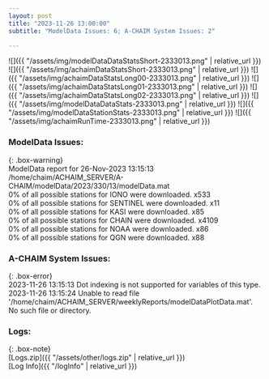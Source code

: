 ```yaml
---
layout: post
title: "2023-11-26 13:00:00"
subtitle: "ModelData Issues: 6; A-CHAIM System Issues: 2"

---
```


![]({{ "/assets/img/modelDataDataStatsShort-2333013.png" | relative_url }})
![]({{ "/assets/img/achaimDataStatsShort-2333013.png" | relative_url }})
![]({{ "/assets/img/achaimDataStatsLong00-2333013.png" | relative_url }})
![]({{ "/assets/img/achaimDataStatsLong01-2333013.png" | relative_url }})
![]({{ "/assets/img/achaimDataStatsLong02-2333013.png" | relative_url }})
![]({{ "/assets/img/modelDataDataStats-2333013.png" | relative_url }})
![]({{ "/assets/img/modelDataStationStats-2333013.png" | relative_url }})
![]({{ "/assets/img/achaimRunTime-2333013.png" | relative_url }})


### ModelData Issues:  
  
{: .box-warning}  
 ModelData report for 26-Nov-2023 13:15:13   
 /home/chaim/ACHAIM_SERVER/A-CHAIM/modelData/2023/330/13/modelData.mat   
 0% of all possible stations for IONO were downloaded. x533   
 0% of all possible stations for SENTINEL were downloaded. x11   
 0% of all possible stations for KASI were downloaded. x85   
 0% of all possible stations for CHAIN were downloaded. x4109   
 0% of all possible stations for NOAA were downloaded. x86   
 0% of all possible stations for QGN were downloaded. x88   
  
### A-CHAIM System Issues:  
  
{: .box-error}  
2023-11-26 13:15:13 Dot indexing is not supported for variables of this type.  
2023-11-26 13:15:24 Unable to read file '/home/chaim/ACHAIM_SERVER/weeklyReports/modelDataPlotData.mat'. No such file or directory.  

### Logs:  
  
{: .box-note}  
[Logs.zip]({{ "/assets/other/logs.zip" | relative_url }})  
[Log Info]({{ "/logInfo" | relative_url }})  
